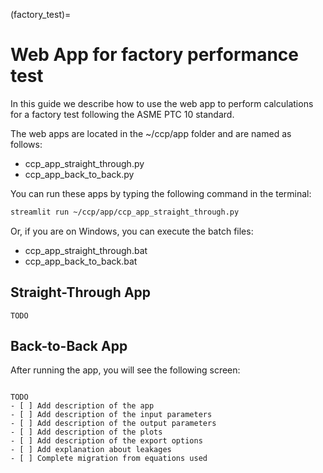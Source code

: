 (factory_test)=
# Web App for factory performance test

In this guide we describe how to use the web app to perform calculations for a factory test following the ASME PTC 10 standard.

The web apps are located in the ~/ccp/app folder and are named as follows:
 - ccp_app_straight_through.py
 - ccp_app_back_to_back.py

You can run these apps by typing the following command in the terminal:

```bash
streamlit run ~/ccp/app/ccp_app_straight_through.py
```

Or, if you are on Windows, you can execute the batch files:
 - ccp_app_straight_through.bat
 - ccp_app_back_to_back.bat

## Straight-Through App

```{note}
TODO
```

## Back-to-Back App

After running the app, you will see the following screen:

```{image} ../_static/img/back_to_back_app.png
```

```{note}
TODO
- [ ] Add description of the app
- [ ] Add description of the input parameters
- [ ] Add description of the output parameters
- [ ] Add description of the plots
- [ ] Add description of the export options
- [ ] Add explanation about leakages
- [ ] Complete migration from equations used 
```